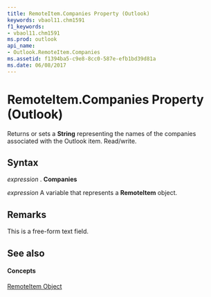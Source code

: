 ```yaml
---
title: RemoteItem.Companies Property (Outlook)
keywords: vbaol11.chm1591
f1_keywords:
- vbaol11.chm1591
ms.prod: outlook
api_name:
- Outlook.RemoteItem.Companies
ms.assetid: f1394ba5-c9e8-8cc0-587e-efb1bd39d81a
ms.date: 06/08/2017
---
```



# RemoteItem.Companies Property (Outlook)

Returns or sets a  **String** representing the names of the companies associated with the Outlook item. Read/write.


## Syntax

 _expression_ . **Companies**

 _expression_ A variable that represents a **RemoteItem** object.


## Remarks

This is a free-form text field. 


## See also


#### Concepts


[RemoteItem Object](remoteitem-object-outlook.md)

